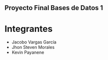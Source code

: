 ## Proyecto Final Bases de Datos 1
# Integrantes
  - Jacobo Vargas García
  - Jhon Steven Morales
  - Kevin Payanene
